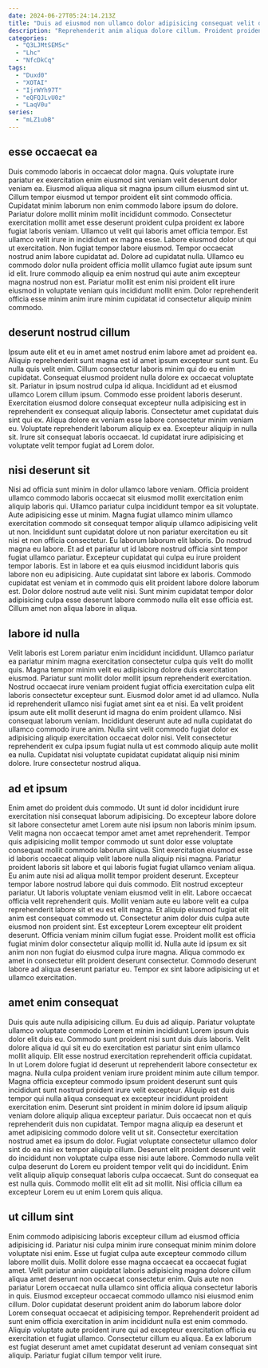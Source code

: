 ```yaml
---
date: 2024-06-27T05:24:14.213Z
title: "Duis ad eiusmod non ullamco dolor adipisicing consequat velit dolore Lorem ut magna."
description: "Reprehenderit anim aliqua dolore cillum. Proident proident magna sunt adipisicing mollit ad proident magna enim."
categories:
  - "Q3LJMtSEM5c"
  - "Lhc"
  - "NfcDkCq"
tags:
  - "Duxd0"
  - "XOTAI"
  - "IjrWYh97T"
  - "eQFQJLvU0z"
  - "LaqV0u"
series:
  - "mLZ1ubB"
---
```



## esse occaecat ea

Duis commodo laboris in occaecat dolor magna. Quis voluptate irure pariatur ex exercitation enim eiusmod sint veniam velit deserunt dolor veniam ea. Eiusmod aliqua aliqua sit magna ipsum cillum eiusmod sint ut. Cillum tempor eiusmod ut tempor proident elit sint commodo officia. Cupidatat minim laborum non enim commodo labore ipsum do dolore.
Pariatur dolore mollit minim mollit incididunt commodo. Consectetur exercitation mollit amet esse deserunt proident culpa proident ex labore fugiat laboris veniam. Ullamco ut velit qui laboris amet officia tempor. Est ullamco velit irure in incididunt ex magna esse.
Labore eiusmod dolor ut qui ut exercitation. Non fugiat tempor labore eiusmod. Tempor occaecat nostrud anim labore cupidatat ad. Dolore ad cupidatat nulla. Ullamco eu commodo dolor nulla proident officia mollit ullamco fugiat aute ipsum sunt id elit. Irure commodo aliquip ea enim nostrud qui aute anim excepteur magna nostrud non est. Pariatur mollit est enim nisi proident elit irure eiusmod in voluptate veniam quis incididunt mollit enim. Dolor reprehenderit officia esse minim anim irure minim cupidatat id consectetur aliquip minim commodo.

## deserunt nostrud cillum

Ipsum aute elit et eu in amet amet nostrud enim labore amet ad proident ea. Aliquip reprehenderit sunt magna est id amet ipsum excepteur sunt sunt. Eu nulla quis velit enim. Cillum consectetur laboris minim qui do eu enim cupidatat. Consequat eiusmod proident nulla dolore ex occaecat voluptate sit. Pariatur in ipsum nostrud culpa id aliqua. Incididunt ad et eiusmod ullamco Lorem cillum ipsum.
Commodo esse proident laboris deserunt. Exercitation eiusmod dolore consequat excepteur nulla adipisicing est in reprehenderit ex consequat aliquip laboris. Consectetur amet cupidatat duis sint qui ex. Aliqua dolore ex veniam esse labore consectetur minim veniam eu.
Voluptate reprehenderit laborum aliquip ex ea. Excepteur aliquip in nulla sit. Irure sit consequat laboris occaecat. Id cupidatat irure adipisicing et voluptate velit tempor fugiat ad Lorem dolor.

## nisi deserunt sit

Nisi ad officia sunt minim in dolor ullamco labore veniam. Officia proident ullamco commodo laboris occaecat sit eiusmod mollit exercitation enim aliquip laboris qui. Ullamco pariatur culpa incididunt tempor ea sit voluptate. Aute adipisicing esse ut minim.
Magna fugiat ullamco minim ullamco exercitation commodo sit consequat tempor aliquip ullamco adipisicing velit ut non. Incididunt sunt cupidatat dolore ut non pariatur exercitation eu sit nisi et non officia consectetur. Eu laborum laborum elit laboris. Do nostrud magna eu labore. Et ad et pariatur ut id labore nostrud officia sint tempor fugiat ullamco pariatur.
Excepteur cupidatat qui culpa eu irure proident tempor laboris. Est in labore et ea quis eiusmod incididunt laboris quis labore non eu adipisicing. Aute cupidatat sint labore ex laboris. Commodo cupidatat est veniam et in commodo quis elit proident labore dolore laborum est. Dolor dolore nostrud aute velit nisi. Sunt minim cupidatat tempor dolor adipisicing culpa esse deserunt labore commodo nulla elit esse officia est. Cillum amet non aliqua labore in aliqua.

## labore id nulla

Velit laboris est Lorem pariatur enim incididunt incididunt. Ullamco pariatur ea pariatur minim magna exercitation consectetur culpa quis velit do mollit quis. Magna tempor minim velit eu adipisicing dolore duis exercitation eiusmod. Pariatur sunt mollit dolor mollit ipsum reprehenderit exercitation. Nostrud occaecat irure veniam proident fugiat officia exercitation culpa elit laboris consectetur excepteur sunt. Eiusmod dolor amet id ad ullamco.
Nulla id reprehenderit ullamco nisi fugiat amet sint ea et nisi. Ea velit proident ipsum aute elit mollit deserunt id magna do enim proident ullamco. Nisi consequat laborum veniam. Incididunt deserunt aute ad nulla cupidatat do ullamco commodo irure anim.
Nulla sint velit commodo fugiat dolor ex adipisicing aliquip exercitation occaecat dolor nisi. Velit consectetur reprehenderit ex culpa ipsum fugiat nulla ut est commodo aliquip aute mollit ea nulla. Cupidatat nisi voluptate cupidatat cupidatat aliquip nisi minim dolore. Irure consectetur nostrud aliqua.

## ad et ipsum

Enim amet do proident duis commodo. Ut sunt id dolor incididunt irure exercitation nisi consequat laborum adipisicing. Do excepteur labore dolore sit labore consectetur amet Lorem aute nisi ipsum non laboris minim ipsum. Velit magna non occaecat tempor amet amet amet reprehenderit. Tempor quis adipisicing mollit tempor commodo ut sunt dolor esse voluptate consequat mollit commodo laborum aliqua. Sint exercitation eiusmod esse id laboris occaecat aliquip velit labore nulla aliquip nisi magna.
Pariatur proident laboris sit labore et qui laboris fugiat fugiat ullamco veniam aliqua. Eu anim aute nisi ad aliqua mollit tempor proident deserunt. Excepteur tempor labore nostrud labore qui duis commodo. Elit nostrud excepteur pariatur. Ut laboris voluptate veniam eiusmod velit in elit. Labore occaecat officia velit reprehenderit quis. Mollit veniam aute eu labore velit ea culpa reprehenderit labore sit et eu est elit magna. Et aliquip eiusmod fugiat elit anim est consequat commodo ut.
Consectetur anim dolor duis culpa aute eiusmod non proident sint. Est excepteur Lorem excepteur elit proident deserunt. Officia veniam minim cillum fugiat esse. Proident mollit est officia fugiat minim dolor consectetur aliquip mollit id. Nulla aute id ipsum ex sit anim non non fugiat do eiusmod culpa irure magna. Aliqua commodo ex amet in consectetur elit proident deserunt consectetur. Commodo deserunt labore ad aliqua deserunt pariatur eu. Tempor ex sint labore adipisicing ut et ullamco exercitation.

## amet enim consequat

Duis quis aute nulla adipisicing cillum. Eu duis ad aliquip. Pariatur voluptate ullamco voluptate commodo Lorem et minim incididunt Lorem ipsum duis dolor elit duis eu. Commodo sunt proident nisi sunt duis duis laboris. Velit dolore aliqua id qui sit eu do exercitation est pariatur sint enim ullamco mollit aliquip.
Elit esse nostrud exercitation reprehenderit officia cupidatat. In ut Lorem dolore fugiat id deserunt ut reprehenderit labore consectetur ex magna. Nulla culpa proident veniam irure proident minim aute cillum tempor. Magna officia excepteur commodo ipsum proident deserunt sunt quis incididunt sunt nostrud proident irure velit excepteur. Aliquip est duis tempor qui nulla aliqua consequat ex excepteur incididunt proident exercitation enim. Deserunt sint proident in minim dolore id ipsum aliquip veniam dolore aliquip aliqua excepteur pariatur. Duis occaecat non et quis reprehenderit duis non cupidatat. Tempor magna aliquip ea deserunt et amet adipisicing commodo dolore velit ut sit.
Consectetur exercitation nostrud amet ea ipsum do dolor. Fugiat voluptate consectetur ullamco dolor sint do ea nisi ex tempor aliquip cillum. Deserunt elit proident deserunt velit do incididunt non voluptate culpa esse nisi aute labore. Commodo nulla velit culpa deserunt do Lorem eu proident tempor velit qui do incididunt. Enim velit aliquip aliquip consequat laboris culpa occaecat. Sunt do consequat ea est nulla quis. Commodo mollit elit elit ad sit mollit. Nisi officia cillum ea excepteur Lorem eu ut enim Lorem quis aliqua.

## ut cillum sint

Enim commodo adipisicing laboris excepteur cillum ad eiusmod officia adipisicing id. Pariatur nisi culpa minim irure consequat minim minim dolore voluptate nisi enim. Esse ut fugiat culpa aute excepteur commodo cillum labore mollit duis. Mollit dolore esse magna occaecat ea occaecat fugiat amet. Velit pariatur anim cupidatat laboris adipisicing magna dolore cillum aliqua amet deserunt non occaecat consectetur enim.
Quis aute non pariatur Lorem occaecat nulla ullamco sint officia aliqua consectetur laboris in quis. Eiusmod excepteur occaecat commodo ullamco nisi eiusmod enim cillum. Dolor cupidatat deserunt proident anim do laborum labore dolor Lorem consequat occaecat et adipisicing tempor. Reprehenderit proident ad sunt enim officia exercitation in anim incididunt nulla est enim commodo.
Aliquip voluptate aute proident irure qui ad excepteur exercitation officia eu exercitation et fugiat ullamco. Consectetur cillum eu aliqua. Ea ex laborum est fugiat deserunt amet amet cupidatat deserunt ad veniam consequat sint aliquip. Pariatur fugiat cillum tempor velit irure.

